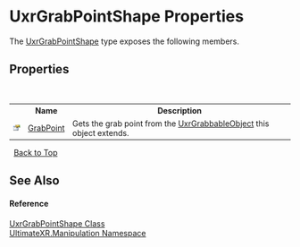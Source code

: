 # UxrGrabPointShape Properties
 

The <a href="T_UltimateXR_Manipulation_UxrGrabPointShape">UxrGrabPointShape</a> type exposes the following members.


## Properties
&nbsp;<table><tr><th></th><th>Name</th><th>Description</th></tr><tr><td>![Public property](media/pubproperty.gif "Public property")</td><td><a href="P_UltimateXR_Manipulation_UxrGrabPointShape_GrabPoint">GrabPoint</a></td><td>
Gets the grab point from the <a href="T_UltimateXR_Manipulation_UxrGrabbableObject">UxrGrabbableObject</a> this object extends.</td></tr></table>&nbsp;
<a href="#uxrgrabpointshape-properties">Back to Top</a>

## See Also


#### Reference
<a href="T_UltimateXR_Manipulation_UxrGrabPointShape">UxrGrabPointShape Class</a><br /><a href="N_UltimateXR_Manipulation">UltimateXR.Manipulation Namespace</a><br />